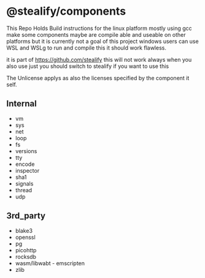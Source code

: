 # @stealify/components
This Repo Holds Build instructions for the linux platform mostly using gcc make some components maybe are compile able and useable on other platforms but it is currently not a goal of this project windows users can use WSL and WSLg to run and compile this it should work flawless.

it is part of https://github.com/stealify this will not work always when you also use just you should switch to stealify if you want to use this

The Unlicense applys as also the licenses specified by the component it self.


## Internal

- vm
- sys
- net
- loop
- fs
- versions
- tty
- encode
- inspector
- sha1
- signals
- thread
- udp

## 3rd_party

- blake3
- openssl
- pg
- picohttp
- rocksdb
- wasm/libwabt - emscripten
- zlib
